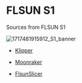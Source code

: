 # FLSUN S1
Sources from FLSUN S1

![1717481915912_S1_banner](https://github.com/Guilouz/Flsun-S1/assets/12702322/9e41a6b0-dbc6-4a94-a95f-e4d0dd13ed8c)

- [Klipper](https://github.com/Guilouz/Flsun-S1-Klipper)
- [Moonraker](https://github.com/Guilouz/Flsun-S1-Moonraker)

- [FlsunSlicer](https://github.com/Flsun3d/FlsunSlicer)
